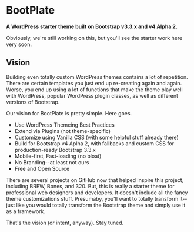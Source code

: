 # BootPlate
**A WordPress starter theme built on Bootstrap v3.3.x and v4 Alpha 2.**

Obviously, we're still working on this, but you'll see the starter work here very soon.

## Vision
Building even totally custom WordPress themes contains a lot of repetition.  There are certain templates you just end up re-creating again and again.  Worse, you end up using a lot of functions that make the theme play well with WordPress, popular WordPress plugin classes, as well as different versions of Bootstrap.

Our vision for BootPlate is pretty simple.   Here goes.

* Use WordPress Themeing Best Practices
* Extend via Plugins (not theme-specific)
* Customize using Vanilla CSS (with some helpful stuff already there) 
* Build for Bootstrap v4 Aplha 2, with fallbacks and custom CSS for production-ready Bootstrap 3.3.x
* Mobile-first, Fast-loading (no bloat)
* No Branding--at least not ours
* Free and Open Source

There are several projects on GitHub now that helped inspire this project, including BREW, Bones, and 320.  But, this is really a starter theme for professional web designers and developers.  It doesn't include all the fancy theme customizations stuff.  Presumaby, you'll want to totally transform it--just like you would totally transform the Bootstrap theme and simply use it as a framework.

That's the vision (or intent, anyway).  Stay tuned.
